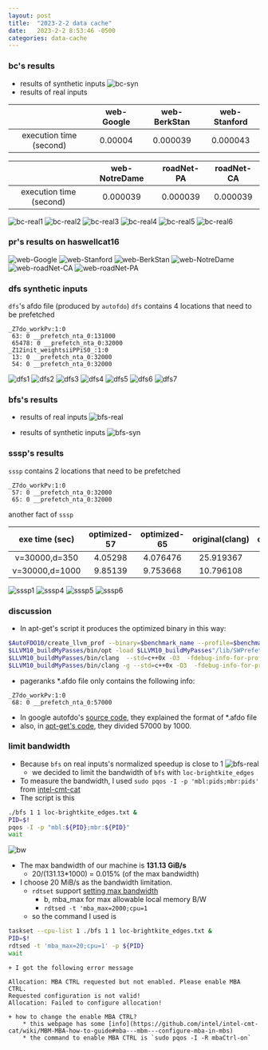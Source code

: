 ```yaml
---
layout: post
title:  "2023-2-2 data cache"
date:   2023-2-2 8:53:46 -0500
categories: data-cache 
---
```

### bc's results 
- results of synthetic inputs
![bc-syn](/assets/2023-02-02/bc-syn.png)
- results of real inputs

|      | web-Google | web-BerkStan | web-Stanford | 
| :----: | :----:| :----:| :----: | 
| execution time (second) | 0.00004 |  0.000039 | 0.000043 | 

| | web-NotreDame | roadNet-PA | roadNet-CA |
| :----: | :----: | :----: | :----: | 
| execution time (second)| 0.000039 | 0.000039 |  0.000039 | 

![bc-real1](/assets/2023-02-02/bc-roadNet-PA.png)
![bc-real2](/assets/2023-02-02/bc-roadNet-CA.png)
![bc-real3](/assets/2023-02-02/bc-web-Google.png)
![bc-real4](/assets/2023-02-02/bc-web-Stanford.png)
![bc-real5](/assets/2023-02-02/bc-web-BerkStan.png)
![bc-real6](/assets/2023-02-02/bc-web-NotreDame.png)
### pr's results on haswellcat16

![web-Google](/assets/2023-02-02/web-Google.png)
![web-Stanford](/assets/2023-02-02/web-Stanford.png)
![web-BerkStan](/assets/2023-02-02/web-BerkStan.png)
![web-NotreDame](/assets/2023-02-02/web-NotreDame.png)
![web-roadNet-CA](/assets/2023-02-02/roadNet-CA.png)
![web-roadNet-PA](/assets/2023-02-02/roadNet-PA.png)

### dfs synthetic inputs
`dfs`'s afdo file (produced by `autofdo`)
`dfs` contains 4 locations that need to be prefetched

```
_Z7do_workPv:1:0
 63: 0 __prefetch_nta_0:131000
 65478: 0 __prefetch_nta_0:32000
_Z12init_weightsiiPPiS0_:1:0
 13: 0 __prefetch_nta_0:32000
 54: 0 __prefetch_nta_0:32000
 ```

![dfs1](/assets/2023-02-02/dfs1.png)
![dfs2](/assets/2023-02-02/dfs2.png)
![dfs3](/assets/2023-02-02/dfs3.png)
![dfs4](/assets/2023-02-02/dfs4.png)
![dfs5](/assets/2023-02-02/dfs5.png)
![dfs6](/assets/2023-02-02/dfs6.png)
![dfs7](/assets/2023-02-02/dfs7.png)

### bfs's results
- results of real inputs
![bfs-real](/assets/2023-02-02/bfs-real.png)

- results of synthetic inputs
![bfs-syn](/assets/2023-02-02/bfs-syn.png)

### sssp's results
`sssp` contains 2 locations that need to be prefetched

```
_Z7do_workPv:1:0
 57: 0 __prefetch_nta_0:32000
 65: 0 __prefetch_nta_0:32000
```

another fact of `sssp`

| exe time (sec)	| optimized-57	| optimized-65 | original(clang)| original(gcc) |
| :----: | :----:| :----:| :----: |   :----: | 
| v=30000,d=350 |	4.05298 | 4.076476 | 25.919367 | 4.074955 |
| v=30000,d=1000 |	9.85139	| 9.753668 | 10.796108 | 22.436999 |

![sssp1](/assets/2023-02-02/sssp1.png)
![sssp4](/assets/2023-02-02/sssp4.png)
![sssp5](/assets/2023-02-02/sssp5.png)
![sssp6](/assets/2023-02-02/sssp6.png)

### discussion
- In apt-get's script it produces the optimized binary in this way:
```bash
$AutoFDO10/create_llvm_prof --binary=$benchmark_name --profile=$benchmark_name"-INPUT-"$g"-ALL-dist2.csv" --profiler="prefetch" --format=text --out=$benchmark_name"-INPUT-"$g"-prefetch.afdo"
$LLVM10_buildMyPasses/bin/opt -load $LLVM10_buildMyPasses"/lib/SWPrefetchingLLVMPass.so" -S -SWPrefetchingLLVMPass -input-file $benchmark_name"-INPUT-"$g"-prefetch.afdo" -dist $dist  <$benchmark_name".ll"> $benchmark_name"-pref-INPUT-"$g".ll"
$LLVM10_buildMyPasses/bin/clang  --std=c++0x -O3  -fdebug-info-for-profiling  -Wall -Werror   $benchmark_name"-pref-INPUT-"$g".ll" -c
$LLVM10_buildMyPasses/bin/clang -g --std=c++0x -O3  -fdebug-info-for-profiling -Wall -Werror  $benchmark_name"-pref-INPUT-"$g".o" -o $benchmark_name"-pref-INPUT-"$g -lpthread -lrt
```
- pageranks *.afdo file only contains the following info:
```
_Z7do_workPv:1:0
 68: 0 __prefetch_nta_0:57000
```
- In google autofdo's [source code](https://github.com/google/autofdo/blob/master/profile_writer.h), they explained the format of *.afdo file
- also, in [apt-get's code](https://github.com/upenn-acg/floar/blob/master/apt-get/SWPrefetchingLLVMPass/SWPrefetchingLLVMPass.cpp#L652), they divided 57000 by 1000.

### limit bandwidth
- Because `bfs` on real inputs's normalized speedup is close to 1
![bfs-real](/assets/2023-02-02/bfs-real.png)
    + we decided to limit the bandwidth of `bfs` with `loc-brightkite_edges`
- To measure the bandwidth, I used `sudo pqos -I -p 'mbl:pids;mbr:pids'` from [intel-cmt-cat](https://github.com/intel/intel-cmt-cat/wiki/MBM-MBA-how-to-guide#mba---mbm---configure-mba-in-mbs)
- The script is this
```bash
./bfs 1 1 loc-brightkite_edges.txt &
PID=$!
pqos -I -p "mbl:${PID};mbr:${PID}"
wait
```
![bw](/assets/2023-02-02/bandwidth.png)
- The max bandwidth of our machine is <strong>131.13 GiB/s</strong>
    + 20/(131.13*1000) = 0.015% (of the max bandwidth)
- I choose 20 MiB/s as the bandwidth limitation.
    + `rdtset` support [setting max bandwidth](https://github.com/intel/intel-cmt-cat/tree/master/rdtset)
        * b, mba_max for max allowable local memory B/W
        * `rdtsed -t 'mba_max=2000;cpu=1`
    + so the command I used is 
```bash
taskset --cpu-list 1 ./bfs 1 1 loc-brightkite_edges.txt &
PID=$!
rdtsed -t 'mba_max=20;cpu=1' -p ${PID}
wait
```
    + I got the following error message
```
Allocation: MBA CTRL requested but not enabled. Please enable MBA CTRL.
Requested configuration is not valid!
Allocation: Failed to configure allocation!
```
    + how to change the enable MBA CTRL?
        * this webpage has some [info](https://github.com/intel/intel-cmt-cat/wiki/MBM-MBA-how-to-guide#mba---mbm---configure-mba-in-mbs)
        * the command to enable MBA CTRL is `sudo pqos -I -R mbaCtrl-on`